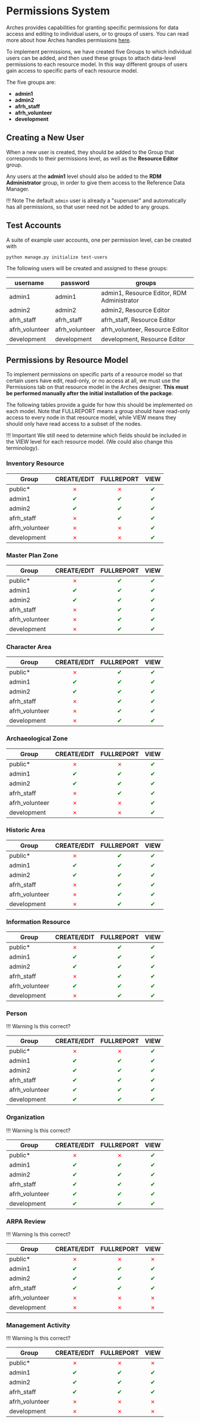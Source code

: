 # Permissions System

Arches provides capabilities for granting specific permissions for data access and editing to individual users, or to groups of users. You can read more about how Arches handles permissions [here](https://arches.readthedocs.io/en/stable/administering/managing-permissions/).

To implement permissions, we have created five Groups to which individual users can be added, and then used these groups to attach data-level permissions to each resource model. In this way different groups of users gain access to specific parts of each resource model.

The five groups are:

- **admin1**
- **admin2**
- **afrh_staff**
- **afrh_volunteer**
- **development**

## Creating a New User

When a new user is created, they should be added to the Group that corresponds to their permissions level, as well as the **Resource Editor** group.

Any users at the **admin1** level should also be added to the **RDM Administrator** group, in order to give them access to the Reference Data Manager.

!!! Note
    The default `admin` user is already a "superuser" and automatically has all permissions, so that user need not be added to any groups.

## Test Accounts

A suite of example user accounts, one per permission level, can be created with

```
python manage.py initialize test-users
```

The following users will be created and assigned to these groups:

|username|password|groups|
|---|---|---|
|admin1|admin1|admin1, Resource Editor, RDM Administrator|
|admin2|admin2|admin2, Resource Editor|
|afrh_staff|afrh_staff|afrh_staff, Resource Editor|
|afrh_volunteer|afrh_volunteer|afrh_volunteer, Resource Editor|
|development|development|development, Resource Editor|


## Permissions by Resource Model

To implement permissions on specific parts of a resource model so that certain users have edit, read-only, or no access at all, we must use the Permissions tab on that resource model in the Arches designer. **This must be performed manually after the initial installation of the package**.

The following tables provide a guide for how this should be implemented on each model. Note that FULLREPORT means a group should have read-only access to every node in that resource model, while VIEW means they should only have read access to a subset of the nodes.

!!! Important
    We still need to determine which fields should be included in the VIEW level for each resource model. (We could also change this terminology).

### Inventory Resource

| Group           | CREATE/EDIT    | FULLREPORT | VIEW     |
| --------------- | :------------: | :--------: | :------: |
| public*         | <span style="color:red">&cross;</span>          | <span style="color:red">&cross;</span>      | <span style="color:green">&#10004;</span> |
| admin1          | <span style="color:green">&#10004;</span>       | <span style="color:green">&#10004;</span>   | <span style="color:green">&#10004;</span> |
| admin2          | <span style="color:green">&#10004;</span>       | <span style="color:green">&#10004;</span>   | <span style="color:green">&#10004;</span> |
| afrh_staff      | <span style="color:red">&cross;</span>          | <span style="color:green">&#10004;</span>   | <span style="color:green">&#10004;</span> |
| afrh_volunteer  | <span style="color:red">&cross;</span>          | <span style="color:red">&cross;</span>      | <span style="color:green">&#10004;</span> |
| development     | <span style="color:red">&cross;</span>          | <span style="color:red">&cross;</span>      | <span style="color:green">&#10004;</span> |

### Master Plan Zone

| Group           | CREATE/EDIT    | FULLREPORT | VIEW     |
| --------------- | :------------: | :--------: | :------: |
| public*         | <span style="color:red">&cross;</span>          | <span style="color:green">&#10004;</span>   | <span style="color:green">&#10004;</span> |
| admin1          | <span style="color:green">&#10004;</span>       | <span style="color:green">&#10004;</span>   | <span style="color:green">&#10004;</span> |
| admin2          | <span style="color:green">&#10004;</span>       | <span style="color:green">&#10004;</span>   | <span style="color:green">&#10004;</span> |
| afrh_staff      | <span style="color:red">&cross;</span>          | <span style="color:green">&#10004;</span>   | <span style="color:green">&#10004;</span> |
| afrh_volunteer  | <span style="color:red">&cross;</span>          | <span style="color:green">&#10004;</span>   | <span style="color:green">&#10004;</span> |
| development     | <span style="color:red">&cross;</span>          | <span style="color:green">&#10004;</span>   | <span style="color:green">&#10004;</span> |

### Character Area

| Group           | CREATE/EDIT    | FULLREPORT | VIEW     |
| --------------- | :------------: | :--------: | :------: |
| public*         | <span style="color:red">&cross;</span>          | <span style="color:green">&#10004;</span>   | <span style="color:green">&#10004;</span> |
| admin1          | <span style="color:green">&#10004;</span>       | <span style="color:green">&#10004;</span>   | <span style="color:green">&#10004;</span> |
| admin2          | <span style="color:green">&#10004;</span>       | <span style="color:green">&#10004;</span>   | <span style="color:green">&#10004;</span> |
| afrh_staff      | <span style="color:red">&cross;</span>          | <span style="color:green">&#10004;</span>   | <span style="color:green">&#10004;</span> |
| afrh_volunteer  | <span style="color:red">&cross;</span>          | <span style="color:green">&#10004;</span>   | <span style="color:green">&#10004;</span> |
| development     | <span style="color:red">&cross;</span>          | <span style="color:green">&#10004;</span>   | <span style="color:green">&#10004;</span> |

### Archaeological Zone

| Group           | CREATE/EDIT    | FULLREPORT | VIEW     |
| --------------- | :------------: | :--------: | :------: |
| public*         | <span style="color:red">&cross;</span>          | <span style="color:red">&cross;</span>      | <span style="color:green">&#10004;</span> |
| admin1          | <span style="color:green">&#10004;</span>       | <span style="color:green">&#10004;</span>   | <span style="color:green">&#10004;</span> |
| admin2          | <span style="color:green">&#10004;</span>       | <span style="color:green">&#10004;</span>   | <span style="color:green">&#10004;</span> |
| afrh_staff      | <span style="color:red">&cross;</span>          | <span style="color:green">&#10004;</span>   | <span style="color:green">&#10004;</span> |
| afrh_volunteer  | <span style="color:red">&cross;</span>          | <span style="color:red">&cross;</span>      | <span style="color:green">&#10004;</span> |
| development     | <span style="color:red">&cross;</span>          | <span style="color:red">&cross;</span>      | <span style="color:green">&#10004;</span> |

### Historic Area

| Group           | CREATE/EDIT    | FULLREPORT | VIEW     |
| --------------- | :------------: | :--------: | :------: |
| public*         | <span style="color:red">&cross;</span>          | <span style="color:green">&#10004;</span>   | <span style="color:green">&#10004;</span> |
| admin1          | <span style="color:green">&#10004;</span>       | <span style="color:green">&#10004;</span>   | <span style="color:green">&#10004;</span> |
| admin2          | <span style="color:green">&#10004;</span>       | <span style="color:green">&#10004;</span>   | <span style="color:green">&#10004;</span> |
| afrh_staff      | <span style="color:red">&cross;</span>          | <span style="color:green">&#10004;</span>   | <span style="color:green">&#10004;</span> |
| afrh_volunteer  | <span style="color:red">&cross;</span>          | <span style="color:green">&#10004;</span>   | <span style="color:green">&#10004;</span> |
| development     | <span style="color:red">&cross;</span>          | <span style="color:green">&#10004;</span>   | <span style="color:green">&#10004;</span> |

### Information Resource

| Group           | CREATE/EDIT    | FULLREPORT | VIEW     |
| --------------- | :------------: | :--------: | :------: |
| public*         | <span style="color:red">&cross;</span>          | <span style="color:green">&#10004;</span>   | <span style="color:green">&#10004;</span> |
| admin1          | <span style="color:green">&#10004;</span>       | <span style="color:green">&#10004;</span>   | <span style="color:green">&#10004;</span> |
| admin2          | <span style="color:green">&#10004;</span>       | <span style="color:green">&#10004;</span>   | <span style="color:green">&#10004;</span> |
| afrh_staff      | <span style="color:red">&cross;</span>          | <span style="color:green">&#10004;</span>   | <span style="color:green">&#10004;</span> |
| afrh_volunteer  | <span style="color:green">&#10004;</span>       | <span style="color:green">&#10004;</span>   | <span style="color:green">&#10004;</span> |
| development     | <span style="color:red">&cross;</span>          | <span style="color:green">&#10004;</span>   | <span style="color:green">&#10004;</span> |

### Person

!!! Warning
    Is this correct?

| Group           | CREATE/EDIT    | FULLREPORT | VIEW     |
| --------------- | :------------: | :--------: | :------: |
| public*         | <span style="color:red">&cross;</span>          | <span style="color:red">&cross;</span>      | <span style="color:green">&#10004;</span> |
| admin1          | <span style="color:green">&#10004;</span>       | <span style="color:green">&#10004;</span>   | <span style="color:green">&#10004;</span> |
| admin2          | <span style="color:green">&#10004;</span>       | <span style="color:green">&#10004;</span>   | <span style="color:green">&#10004;</span> |
| afrh_staff      | <span style="color:green">&#10004;</span>       | <span style="color:green">&#10004;</span>   | <span style="color:green">&#10004;</span> |
| afrh_volunteer  | <span style="color:green">&#10004;</span>       | <span style="color:green">&#10004;</span>   | <span style="color:green">&#10004;</span> |
| development     | <span style="color:green">&#10004;</span>       | <span style="color:green">&#10004;</span>   | <span style="color:green">&#10004;</span> |

### Organization

!!! Warning
    Is this correct?

| Group           | CREATE/EDIT    | FULLREPORT | VIEW     |
| --------------- | :------------: | :--------: | :------: |
| public*         | <span style="color:red">&cross;</span>          | <span style="color:red">&cross;</span>      | <span style="color:green">&#10004;</span> |
| admin1          | <span style="color:green">&#10004;</span>       | <span style="color:green">&#10004;</span>   | <span style="color:green">&#10004;</span> |
| admin2          | <span style="color:green">&#10004;</span>       | <span style="color:green">&#10004;</span>   | <span style="color:green">&#10004;</span> |
| afrh_staff      | <span style="color:green">&#10004;</span>       | <span style="color:green">&#10004;</span>   | <span style="color:green">&#10004;</span> |
| afrh_volunteer  | <span style="color:green">&#10004;</span>       | <span style="color:green">&#10004;</span>   | <span style="color:green">&#10004;</span> |
| development     | <span style="color:green">&#10004;</span>       | <span style="color:green">&#10004;</span>   | <span style="color:green">&#10004;</span> |

### ARPA Review

!!! Warning
    Is this correct?

| Group           | CREATE/EDIT    | FULLREPORT | VIEW     |
| --------------- | :------------: | :--------: | :------: |
| public*         | <span style="color:red">&cross;</span>          | <span style="color:red">&cross;</span>      | <span style="color:red">&cross;</span>    |
| admin1          | <span style="color:green">&#10004;</span>       | <span style="color:green">&#10004;</span>   | <span style="color:green">&#10004;</span> |
| admin2          | <span style="color:green">&#10004;</span>       | <span style="color:green">&#10004;</span>   | <span style="color:green">&#10004;</span> |
| afrh_staff      | <span style="color:green">&#10004;</span>       | <span style="color:green">&#10004;</span>   | <span style="color:green">&#10004;</span> |
| afrh_volunteer  | <span style="color:red">&cross;</span>          | <span style="color:red">&cross;</span>      | <span style="color:red">&cross;</span>    |
| development     | <span style="color:red">&cross;</span>          | <span style="color:red">&cross;</span>      | <span style="color:red">&cross;</span>    |

### Management Activity

!!! Warning
    Is this correct?

| Group           | CREATE/EDIT    | FULLREPORT | VIEW     |
| --------------- | :------------: | :--------: | :------: |
| public*         | <span style="color:red">&cross;</span>          | <span style="color:red">&cross;</span>      | <span style="color:red">&cross;</span>    |
| admin1          | <span style="color:green">&#10004;</span>       | <span style="color:green">&#10004;</span>   | <span style="color:green">&#10004;</span> |
| admin2          | <span style="color:green">&#10004;</span>       | <span style="color:green">&#10004;</span>   | <span style="color:green">&#10004;</span> |
| afrh_staff      | <span style="color:green">&#10004;</span>       | <span style="color:green">&#10004;</span>   | <span style="color:green">&#10004;</span> |
| afrh_volunteer  | <span style="color:red">&cross;</span>          | <span style="color:red">&cross;</span>      | <span style="color:red">&cross;</span>    |
| development     | <span style="color:red">&cross;</span>          | <span style="color:red">&cross;</span>      | <span style="color:red">&cross;</span>    |
